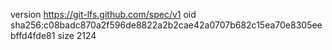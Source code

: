 version https://git-lfs.github.com/spec/v1
oid sha256:c08badc870a2f596de8822a2b2cae42a0707b682c15ea70e8305eebffd4fde81
size 2124
